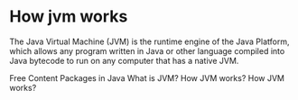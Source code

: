 # How jvm works

The Java Virtual Machine (JVM) is the runtime engine of the Java Platform, which allows any program written in Java or other language compiled into Java bytecode to run on any computer that has a native JVM. 

<ResourceGroupTitle>Free Content</ResourceGroupTitle>
<BadgeLink colorScheme='blue' badgeText='Official Site' href='https://docs.oracle.com/javase/8/docs/api/java/lang/Package.html'>Packages in Java</BadgeLink>
<BadgeLink colorScheme='yellow' badgeText='Read' href='https://www.javatpoint.com/jvm-java-virtual-machine'>What is JVM?</BadgeLink>
<BadgeLink colorScheme='yellow' badgeText='Read' href='https://www.google.com/amp/s/www.geeksforgeeks.org/jvm-works-jvm-architecture/amp/'>How JVM works?</BadgeLink>
<BadgeLink colorScheme='purple' badgeText='Watch' href='https://youtu.be/G1ubVOl9IBw'>How JVM works?</BadgeLink>
